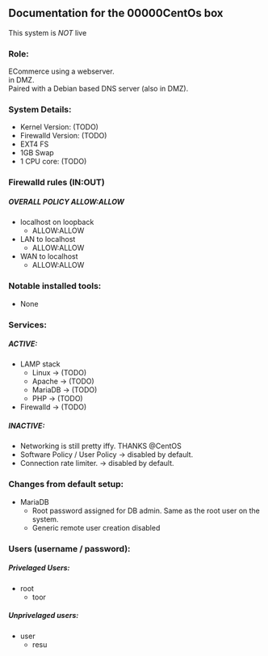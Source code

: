 ## Documentation for the 00000CentOs box

This system is *_NOT_* live

### Role:
ECommerce using a webserver.  
in DMZ.  
Paired with a Debian based DNS server (also in DMZ).  

### System Details:
* Kernel Version: (TODO)
* Firewalld Version: (TODO)
* EXT4 FS
* 1GB Swap
* 1 CPU core: (TODO)

### Firewalld rules (IN:OUT) 
##### OVERALL POLICY ALLOW:ALLOW
* localhost on loopback
    * ALLOW:ALLOW
* LAN to localhost
    * ALLOW:ALLOW
* WAN to localhost
    * ALLOW:ALLOW

### Notable installed tools:
* None

### Services:
##### ACTIVE:
* LAMP stack
    * Linux -> (TODO)
    * Apache -> (TODO)
    * MariaDB -> (TODO)
    * PHP -> (TODO)
* Firewalld -> (TODO)
##### INACTIVE:
* Networking is still pretty iffy. THANKS @CentOS
* Software Policy / User Policy -> disabled by default.
* Connection rate limiter. -> disabled by default.

### Changes from default setup:
* MariaDB
    * Root password assigned for DB admin. Same as the root user on the system.
    * Generic remote user creation disabled 

### Users (username / password):
##### Privelaged Users:
* root
    * toor
##### Unprivelaged users:
* user
    * resu

